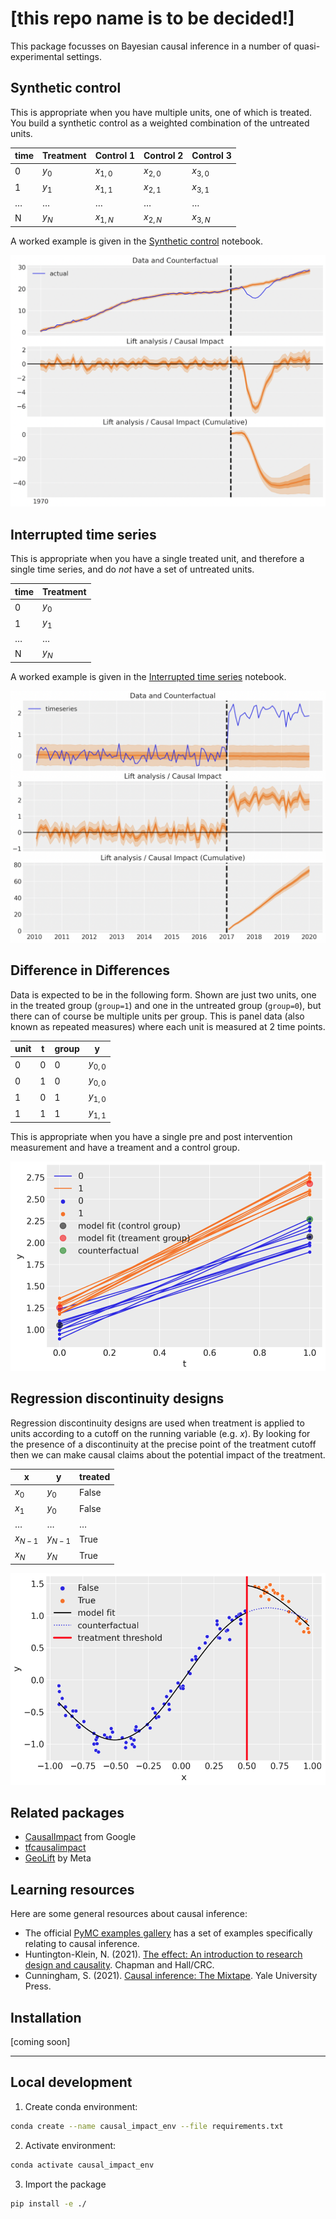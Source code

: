 # [this repo name is to be decided!]

This package focusses on Bayesian causal inference in a number of quasi-experimental settings.

## Synthetic control
This is appropriate when you have multiple units, one of which is treated. You build a synthetic control as a weighted combination of the untreated units.

| time | Treatment | Control 1 | Control 2 | Control 3 |
|------|-----------|-----------|-----------|-----------|
| 0    | $y_0$ | $x_{1,0}$ | $x_{2,0}$ | $x_{3,0}$ |
| 1    | $y_1$ | $x_{1,1}$ | $x_{2,1}$ | $x_{3,1}$ |
|$\ldots$ | $\ldots$  | $\ldots$  | $\ldots$  | $\ldots$  |
| N    | $y_N$ | $x_{1,N}$ | $x_{2,N}$ | $x_{3,N}$ |

A worked example is given in the [Synthetic control](notebooks/synthetic_control.ipynb) notebook.

![](img/synthetic_control.png)

## Interrupted time series
This is appropriate when you have a single treated unit, and therefore a single time series, and do _not_ have a set of untreated units.

| time | Treatment |
|------|-----------|
| 0    | $y_0$ |
| 1    | $y_1$ |
|$\ldots$ | $\ldots$  |
| N    | $y_N$ |

A worked example is given in the [Interrupted time series](notebooks/interrupted_time_series_no_predictors.ipynb) notebook.

![](img/interrupted_time_series.png)

## Difference in Differences

Data is expected to be in the following form. Shown are just two units, one in the treated group (`group=1`) and one in the untreated group (`group=0`), but there can of course be multiple units per group. This is panel data (also known as repeated measures) where each unit is measured at 2 time points.

| unit | t | group | y         |
|------|---|-------|-----------|
| 0    | 0 | 0     | $y_{0,0}$ |
| 0    | 1 | 0     | $y_{0,0}$ |
| 1    | 0 | 1     | $y_{1,0}$ |
| 1    | 1 | 1     | $y_{1,1}$ |

This is appropriate when you have a single pre and post intervention measurement and have a treament and a control group.

![](img/difference_in_differences.png)

## Regression discontinuity designs

Regression discontinuity designs are used when treatment is applied to units according to a cutoff on the running variable (e.g. $x$). By looking for the presence of a discontinuity at the precise point of the treatment cutoff then we can make causal claims about the potential impact of the treatment.

| x         | y         | treated  |
|-----------|-----------|----------|
| $x_0$     | $y_0$     | False    |
| $x_1$     | $y_0$     | False    |
| $\ldots$  | $\ldots$  | $\ldots$ |
| $x_{N-1}$ | $y_{N-1}$ | True     |
| $x_N$     | $y_N$     | True     |

![](img/regression_discontinuity.png)

## Related packages

* [CausalImpact](https://google.github.io/CausalImpact/) from Google
* [tfcausalimpact](https://github.com/WillianFuks/tfcausalimpact)
* [GeoLift](https://github.com/facebookincubator/GeoLift/) by Meta


## Learning resources

Here are some general resources about causal inference:

* The official [PyMC examples gallery](https://www.pymc.io/projects/examples/en/latest/gallery.html) has a set of examples specifically relating to causal inference.
* Huntington-Klein, N. (2021). [The effect: An introduction to research design and causality](https://theeffectbook.net). Chapman and Hall/CRC.
* Cunningham, S. (2021). [Causal inference: The Mixtape](https://mixtape.scunning.com). Yale University Press.

## Installation

[coming soon]

--- 

## Local development

1. Create conda environment:

```bash
conda create --name causal_impact_env --file requirements.txt
```

2. Activate environment:

```bash
conda activate causal_impact_env
```

3. Import the package

```bash
pip install -e ./
```